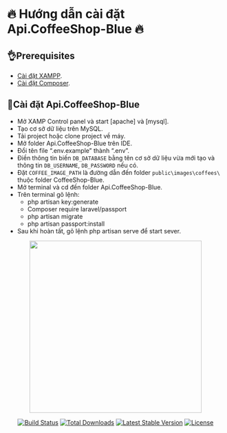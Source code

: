# 🔥 Hướng dẫn cài đặt Api.CoffeeShop-Blue 🔥

## 👌Prerequisites 

- [Cài đặt XAMPP](https://www.apachefriends.org/download.html).
- [Cài đặt Composer](https://getcomposer.org/).

## 💪Cài đặt Api.CoffeeShop-Blue 

- Mở XAMP Control panel và start [apache] và [mysql].
- Tạo cơ sở dữ liệu trên MySQL.
- Tải project hoặc clone project về máy.
- Mở folder Api.CoffeeShop-Blue trên IDE.
- Đổi tên file “.env.example” thành “.env”.
- Điền thông tin biến ``DB_DATABASE`` bằng tên cơ sở dữ liệu vừa mới tạo và thông tin ``DB_USERNAME``, ``DB_PASSWORD`` nếu có. 
- Đặt ``COFFEE_IMAGE_PATH`` là đường dẫn đến folder ``public\images\coffees\`` thuộc folder CoffeeShop-Blue.
- Mở terminal và cd đến folder Api.CoffeeShop-Blue.
- Trên terminal gõ lệnh:
    + php artisan key:generate
    + Composer require laravel/passport
    + php artisan migrate
    + php artisan passport:install
- Sau khi hoàn tất, gõ lệnh php artisan serve để start sever.

<p align="center"><a href="https://laravel.com" target="_blank"><img src="https://raw.githubusercontent.com/laravel/art/master/logo-lockup/5%20SVG/2%20CMYK/1%20Full%20Color/laravel-logolockup-cmyk-red.svg" width="400"></a></p>

<p align="center">
<a href="https://travis-ci.org/laravel/framework"><img src="https://travis-ci.org/laravel/framework.svg" alt="Build Status"></a>
<a href="https://packagist.org/packages/laravel/framework"><img src="https://img.shields.io/packagist/dt/laravel/framework" alt="Total Downloads"></a>
<a href="https://packagist.org/packages/laravel/framework"><img src="https://img.shields.io/packagist/v/laravel/framework" alt="Latest Stable Version"></a>
<a href="https://packagist.org/packages/laravel/framework"><img src="https://img.shields.io/packagist/l/laravel/framework" alt="License"></a>
</p>

